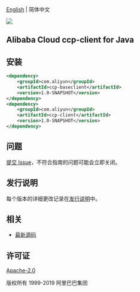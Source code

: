 [English](README.md) | 简体中文

![](https://aliyunsdk-pages.alicdn.com/icons/AlibabaCloud.svg)

## Alibaba Cloud ccp-client for Java


## 安装

```xml
<dependency>
    <groupId>com.aliyun</groupId>
    <artifactId>ccp-baseclient</artifactId>
    <version>1.0-SNAPSHOT</version>
</dependency>
<dependency>
    <groupId>com.aliyun</groupId>
    <artifactId>ccp-client</artifactId>
    <version>1.0-SNAPSHOT</version>
</dependency>
```

## 问题
[提交 Issue](https://github.com/aliyun/aliyun-ccp/issues/new)，不符合指南的问题可能会立即关闭。

## 发行说明
每个版本的详细更改记录在[发行说明](./ChangeLog.txt)中。

## 相关
* [最新源码](https://github.com/aliyun/aliyun-ccp/tree/master/ccppath-sdk/java)

## 许可证
[Apache-2.0](http://www.apache.org/licenses/LICENSE-2.0)

版权所有 1999-2019 阿里巴巴集团

